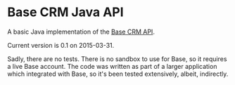 # Base CRM Java API

A basic Java implementation of the [Base CRM API](https://dev.futuresimple.com/api).

Current version is 0.1 on 2015-03-31.

Sadly, there are no tests.  There is no sandbox to use for Base, so it requires a live Base account.  The code was
written as part of a larger application which integrated with Base, so it's been tested extensively, albeit, indirectly.